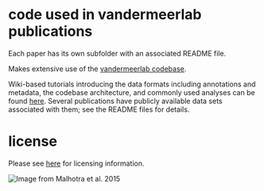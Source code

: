 # code used in vandermeerlab publications

Each paper has its own subfolder with an associated README file.

Makes extensive use of the
[vandermeerlab codebase](https://github.com/mvdm/vandermeerlab).

Wiki-based tutorials introducing the data formats including
annotations and metadata, the codebase architecture, and commonly used
analyses can be found
[here](http://discovery.dartmouth.edu/~mvdm/wiki/doku.php?id=analysis:nsb2018). Several
publications have publicly available data sets associated with them;
see the README files for details.

# license
Please see [here](https://github.com/mvdm/papers/blob/master/LICENSE.md)
for licensing information.

![Image from Malhotra et al. 2015](https://cloud.githubusercontent.com/assets/1922878/12867851/df576854-ccc6-11e5-9212-82411384cdc9.png)
